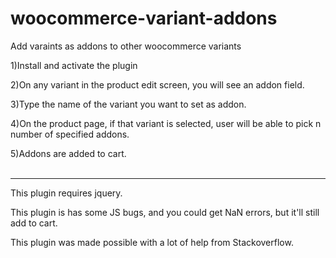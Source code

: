 # woocommerce-variant-addons
Add varaints as addons to other woocommerce variants


1)Install and activate the plugin
<p>
2)On any variant in the product edit screen, you will see an addon field.
<p>
3)Type the name of the variant you want to set as addon.
<p>
4)On the product page, if that variant is selected, user will be able to pick n number of specified addons.
<p>
5)Addons are added to cart.
<br><br><hr>
<p>
This plugin requires jquery.
<p>
This plugin is has some JS bugs, and you could get NaN errors, but it'll still add to cart.
<p>
This plugin was made possible with a lot of help from Stackoverflow.
